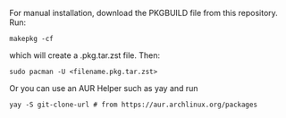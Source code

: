 For manual installation, download the PKGBUILD file from this repository. 
Run:
```shell
makepkg -cf
```
which will create a .pkg.tar.zst file. 
Then:
```shell
sudo pacman -U <filename.pkg.tar.zst>
```

Or you can use an AUR Helper such as yay and run
```shell
yay -S git-clone-url # from https://aur.archlinux.org/packages
```
